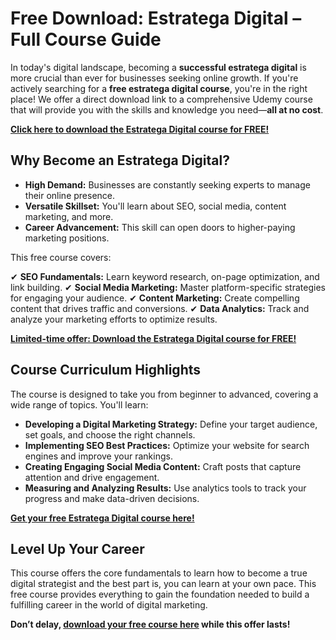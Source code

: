# Free Download: Estratega Digital – Full Course Guide

In today's digital landscape, becoming a **successful estratega digital** is more crucial than ever for businesses seeking online growth. If you're actively searching for a **free estratega digital course**, you're in the right place! We offer a direct download link to a comprehensive Udemy course that will provide you with the skills and knowledge you need—**all at no cost**.

[**Click here to download the Estratega Digital course for FREE!**](https://udemywork.com/estratega-digital)

## Why Become an Estratega Digital?

*   **High Demand:** Businesses are constantly seeking experts to manage their online presence.
*   **Versatile Skillset:** You'll learn about SEO, social media, content marketing, and more.
*   **Career Advancement:** This skill can open doors to higher-paying marketing positions.

This free course covers:

✔ **SEO Fundamentals:** Learn keyword research, on-page optimization, and link building.
✔ **Social Media Marketing:** Master platform-specific strategies for engaging your audience.
✔ **Content Marketing:** Create compelling content that drives traffic and conversions.
✔ **Data Analytics:** Track and analyze your marketing efforts to optimize results.

[**Limited-time offer: Download the Estratega Digital course for FREE!**](https://udemywork.com/estratega-digital)

## Course Curriculum Highlights

The course is designed to take you from beginner to advanced, covering a wide range of topics. You'll learn:

*   **Developing a Digital Marketing Strategy:** Define your target audience, set goals, and choose the right channels.
*   **Implementing SEO Best Practices:** Optimize your website for search engines and improve your rankings.
*   **Creating Engaging Social Media Content:** Craft posts that capture attention and drive engagement.
*   **Measuring and Analyzing Results:** Use analytics tools to track your progress and make data-driven decisions.

[**Get your free Estratega Digital course here!**](https://udemywork.com/estratega-digital)

## Level Up Your Career

This course offers the core fundamentals to learn how to become a true digital strategist and the best part is, you can learn at your own pace. This free course provides everything to gain the foundation needed to build a fulfilling career in the world of digital marketing.

**Don’t delay, [download your free course here](https://udemywork.com/estratega-digital) while this offer lasts!**
